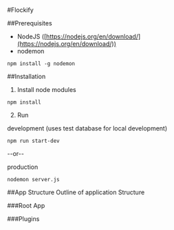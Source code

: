 #Flockify

##Prerequisites
* NodeJS ([https://nodejs.org/en/download/](https://nodejs.org/en/download/))
* nodemon
```
npm install -g nodemon
```

##Installation
1. Install node modules
```
npm install
```
2. Run

development (uses test database for local development)
```
npm run start-dev

```
--or--

production
```
nodemon server.js
```

##App Structure
Outline of application Structure

###Root App

###Plugins
